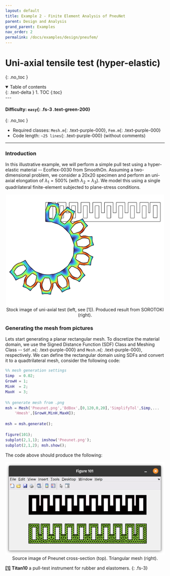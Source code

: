 ```yaml
---
layout: default
title: Example 2 - Finite Element Analysis of PneuNet
parent: Design and Analysis
grand_parent: Examples
nav_order: 2
permalink: /docs/examples/design/pneufem/
---
```


#  Uni-axial tensile test (hyper-elastic)
{: .no_toc }

<details open markdown="block">
  <summary>
    Table of contents
  </summary>
  {: .text-delta }
1. TOC
{:toc}
</details>
---

#### Difficulty: `easy`{: .fs-3 .text-green-200} 
{: .no_toc }
 - Required classes: `Mesh.m`{: .text-purple-000}, `Fem.m`{: .text-purple-000}
 - Code length: `~25 lines`{: .text-purple-000} (without comments)

---

### Introduction
In this illustrative example, we will perform a simple pull test using a hyper-elastic material -- Ecoflex-0030 from SmoothOn. Assuming a two-dimensional problem, we consider a 20x20 specimen and perform an uni-axial elongation of $\lambda_{1} = 500\%$ (with $\lambda_2 = \lambda_3$). We model this using a single quadrilateral finite-element subjected to plane-stress conditions.

<div align="center"> <img src="./img/result.png" width="500"> </div>
<div align="center"> Stock image of uni-axial test (left, see [1]). Produced result from SOROTOKI (right). </div>

### Generating the mesh from pictures
Lets start generating a planar rectangular mesh. To discretize the material domain, we use the Signed Distance Function (SDF) Class and Meshing Class -- `Sdf.m`{: .text-purple-000} and `Mesh.m`{: .text-purple-000}, respectively. We can define the rectangular domain using SDFs and convert it to a quadtrilateral mesh, consider the following code:

```matlab
%% mesh generation settings
Simp  = 0.02;
GrowH = 1;
MinH  = 2;
MaxH  = 3;

%% generate mesh from .png
msh = Mesh('Pneunet.png','BdBox',[0,120,0,20],'SimplifyTol',Simp,...
    'Hmesh',[GrowH,MinH,MaxH]);

msh = msh.generate();

figure(101);
subplot(2,1,1); imshow('Pneunet.png');
subplot(2,1,2); msh.show();
```

The code above should produce the following:

<div align="center"> <img src="./img/mesh.png" width="550"> </div> 
<div align="center"> Source image of Pneunet cross-section (top). Triangular mesh (right). </div>


[**[1]**](https://www.rubbernews.com/blogs/new-products-james-heal-makes-move-rubber-testing-markets) **Titan10** a pull-test instrument for rubber and elastomers.
{: .fs-3} 

